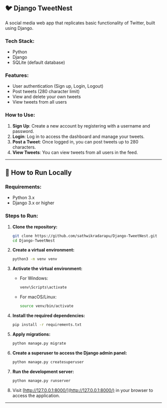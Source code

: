  ## 🐦 Django TweetNest

A social media web app that replicates basic functionality of Twitter, built using Django.

### Tech Stack:
- Python
- Django
- SQLite (default database)

### Features:
- User authentication (Sign up, Login, Logout)
- Post tweets (280 character limit)
- View and delete your own tweets
- View tweets from all users


### How to Use:
1. **Sign Up**: Create a new account by registering with a username and password.
2. **Login**: Log in to access the dashboard and manage your tweets.
3. **Post a Tweet**: Once logged in, you can post tweets up to 280 characters.
4. **View Tweets**: You can view tweets from all users in the feed.


---

## 🚀 How to Run Locally

### Requirements:
- Python 3.x
- Django 3.x or higher

### Steps to Run:

1. **Clone the repository:**

    ```bash
    git clone https://github.com/sathwikradarapu/Django-TweetNest.git
    cd Django-TweetNest
    ```

2. **Create a virtual environment:**

    ```bash
    python3 -m venv venv
    ```

3. **Activate the virtual environment:**

    - For Windows:

      ```bash
      venv\Scripts\activate
      ```

    - For macOS/Linux:

      ```bash
      source venv/bin/activate
      ```

4. **Install the required dependencies:**

    ```bash
    pip install -r requirements.txt
    ```

5. **Apply migrations:**

    ```bash
    python manage.py migrate
    ```

6. **Create a superuser to access the Django admin panel:**

    ```bash
    python manage.py createsuperuser
    ```

7. **Run the development server:**

    ```bash
    python manage.py runserver
    ```

8. Visit [http://127.0.0.1:8000/](http://127.0.0.1:8000/) in your browser to access the application.

---

